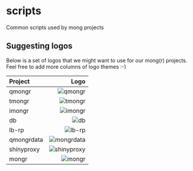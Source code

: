 # scripts
Common scripts used by mong projects

## Suggesting logos
Below is a set of logos that we might want to use for our mong(r) projects. Feel free to add more columns of logo themes :-)

|Project|Logo|
|:---|---:|
|qmongr|![qmongr](qmongr_logo.svg)|
|tmongr|![tmongr](tmongr_logo.svg)|
|imongr|![imongr](imongr_logo.svg)|
|db|![db](db_mong_logo.svg)|
|lb-rp|![lb-rp](lb-rp_mong_logo.svg)|
|qmongrdata|![mongrdata](qmongrdata_mong_logo.svg)|
|shinyproxy|![shinyproxy](shinyproxy_mong_logo.svg)|
|mongr|![mongr](mongr_logo.svg)|

